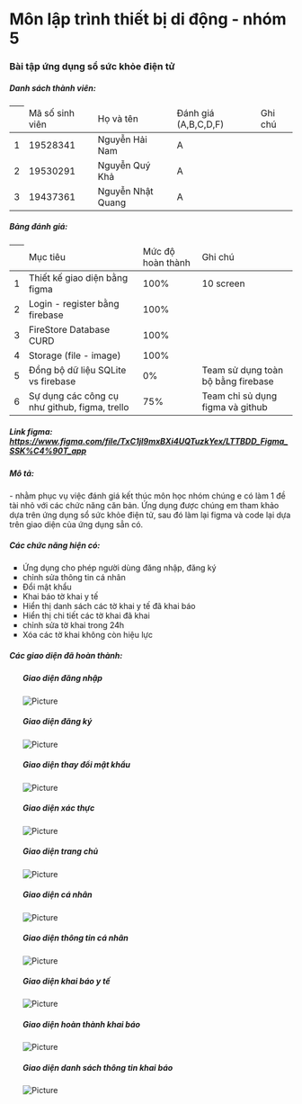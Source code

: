 # Môn lập trình thiết bị di động - nhóm 5
### Bài tập ứng dụng sổ sức khỏe điện tử
<h5><b>Danh sách thành viên:</b></h5>
<table>
  <thead>
     <th>
        <td>Mã số sinh viên</td>
        <td>Họ và tên</td>
        <td>Đánh giá (A,B,C,D,F)</td>
        <td>Ghi chú</td>
    </th>
  </thead>
  <tbody>
      <tr>
        <td>1</td>
        <td>19528341</td>
        <td>Nguyễn Hải Nam</td>
        <td>A</td>
        <td></td>
      </tr>
      <tr>
        <td>2</td>
        <td>19530291</td>
        <td>Nguyễn Quý Khả</td>
        <td>A</td>
        <td></td>
      </tr>
      <tr>
        <td>3</td>
        <td>19437361</td>
        <td>Nguyễn Nhật Quang</td>
        <td>A</td>
        <td></td>
      </tr>
   </tbody>
 </table>

<h5><b>Bảng đánh giá:</b></h5>
<table>
  <thead>
     <th>
        <td>Mục tiêu</td>
        <td>Mức độ hoàn thành</td>
        <td>Ghi chú</td>
    </th>
  </thead>
  <tbody>
      <tr>
        <td>1</td>
        <td>Thiết kế giao diện bằng figma</td>
        <td>100%</td>
        <td>10 screen</td>
      </tr>
      <tr>
        <td>2</td>
        <td>Login - register bằng firebase</td>
        <td>100%</td>
        <td></td>
      </tr>
      <tr>
        <td>3</td>
        <td>FireStore Database CURD</td>
        <td>100%</td>
        <td></td>
      </tr>
      <tr>
        <td>4</td>
        <td>Storage (file - image)</td>
        <td>100%</td>
        <td></td>
      </tr>
      <tr>
        <td>5</td>
        <td>Đồng bộ dữ liệu SQLite vs firebase</td>
        <td>0%</td>
        <td>Team sử dụng toàn bộ bằng firebase</td>
      </tr>
      <tr>
        <td>6</td>
        <td>Sự dụng các công cụ như github, figma, trello</td>
        <td>75%</td>
        <td>Team chỉ sủ dụng figma và github</td>
      </tr>
  </tbody>
 </table>

<h5><b>Link figma:</b>  <a href="https://www.figma.com/file/TxC1jl9mxBXi4UQTuzkYex/LTTBDD_Figma_SSK%C4%90T_app" target="_blank">https://www.figma.com/file/TxC1jl9mxBXi4UQTuzkYex/LTTBDD_Figma_SSK%C4%90T_app</a> </h5>
<h5><b>Mô tả:</b></h5>
<p>
- nhằm phục vụ việc đánh giá kết thúc môn học nhóm chúng e có làm 1 đề tài nhỏ với các chức năng căn bản. Ứng dụng được chúng em tham khảo dựa trên ứng dụng sổ sức khỏe điện tử, sau đó làm lại figma và code lại dựa trên giao diện của ứng dụng sẳn có. 
</p>
<h5><b>Các chức năng hiện có:</b></h5>
<ul type="square">
  <li> Ứng dụng cho phép người dùng đăng nhập, đăng ký</li>
  <li> chỉnh sửa thông tin cá nhân</li>
  <li> Đổi mật khẩu</li>
  <li> Khai báo tờ khai y tế</li>
  <li> Hiển thị danh sách các tờ khai y tế đã khai báo</li>
  <li> Hiển thị chi tiết các tờ khai đã khai</li>
  <li> chỉnh sửa tờ khai trong 24h</li>
  <li> Xóa các tờ khai không còn hiệu lực</li>
  </ul>
 <h5><b>Các giao diện đã hoàn thành:</b></h5>
 <ul type="none">
  <li>
      <h5>Giao diện đăng nhập</h5>
      <img src="./image/login_screen.png" alt="Picture" />
  </li>
  <li>
      <h5>Giao diện đăng ký</h5>
      <img src="./image/register_screen.png" alt="Picture" />
  </li>
  <li>
      <h5>Giao diện thay đổi mật khẩu</h5>
      <img src="./image/changepass_screen.png" alt="Picture" />
  </li>
    <li>
      <h5>Giao diện xác thực</h5>
      <img src="./image/auth_screen.png" alt="Picture" />
  </li>
   <li>
      <h5>Giao diện trang chủ</h5>
      <img src="./image/home_screen.png" alt="Picture" />
  </li>
   <li>
      <h5>Giao diện cá nhân </h5>
      <img src="./image/user_screen.png" alt="Picture" />
  </li>
   <li>
      <h5>Giao diện thông tin cá nhân</h5>
      <img src="./image/infor_user_screen.png" alt="Picture" />
  </li>
   <li>
      <h5>Giao diện khai báo y tế</h5>
      <img src="./image/infor_health_screen.png" alt="Picture" />
  </li>
   <li>
      <h5>Giao diện hoàn thành khai báo</h5>
      <img src="./image/done_screen.png" alt="Picture" />
  </li>
    <li>
      <h5>Giao diện danh sách thông tin khai báo</h5>
      <img src="./image/list_screen.png" alt="Picture" />
  </li>
 </ul>
